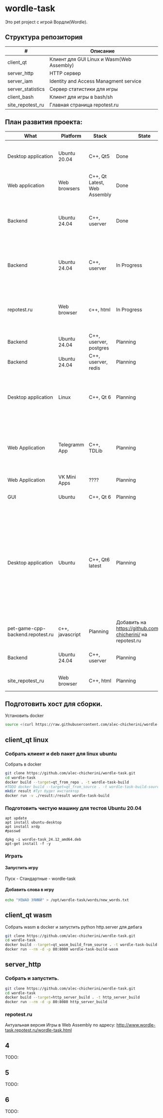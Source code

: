 # wordle-task
Это pet project с игрой Вордли(Wordle).

<!--Структура репозитория-->
## Структура репозитория
| # | Описание |
|-|-|
|client_qt|Клиент для GUI Linux и Wasm(Web Assembly)|
|server_http|HTTP сервер|
|server_iam|Identity and Access Managment service|
|server_statistics|Сервер статистики для игры|
|client_bash|Клиент для игры в bash/sh|
|site_repotest_ru|Главная страница repotest.ru|

<!--План развития проекта-->
## План развития проекта:
| What | Platform | Stack | State | Comment |
|-|-|-|-|-|
|Desktop application|Ubuntu 20.04|C++, Qt5|Done|client_qt Собирается в Ubuntu 20.04. Работает в Ubuntu 20.04|
|Web application|Web browsers|C++, Qt Latest, Web Assembly|Done|client_qt для Web Assembly, работает в Google Chrome|
|Backend|Ubuntu 24.04|C++, userver|Done|server_http для запуска клиента в wasm в поддомене www.wordle-task.repotest.ru.|
|Backend|Ubuntu 24.04|C++, userver|In Progress|Добавить tls https, чтобы каждый сервер в handler-subdomain-static подписывался. |
|repotest.ru|Web browser|c++, html|In Progress|Сделать главную страницу для repotest.ru со ссылками на мои проекты в github|
|Backend|Ubuntu 24.04|C++, userver, postgres|Planning|IAM Service|
|Backend|Ubuntu 24.04|C++, userver, redis|Planning|Сервер статистики|
|Desktop application|Linux|C++, Qt 6|Planning|Сделать консольную версию. Чтобы всё работало в bash с минимальным интерфейсом вроде dialog.|
|Web Application|Telegramm App|C++, TDLib|Planning|Можно поиграть в официальных приложениях Telegramm Desktop и Telegramm Android|
|Web Application|VK Mini Apps|????|Planning|Можно поиграть в VK|
|GUI|Ubuntu|C++, Qt 6|Planning|Использовать Qt Virtual Keyboard|
|Desktop application|Ubuntu|C++, Qt6 latest|Planning|Сделать новый таргет сборки в Docker где Qt latest, сборка на ubuntu:25.04. Qt собирается из latest исходников или из репозитория. Сборка статическая где всё вкомпилено в бинарник и Qt и системные либы. |
|pet-game-cpp-backend.repotest.ru|c++, javascript|Planning|Добавить на https://github.com/alec-chicherini/ на repotest.ru|
|Backend|Ubuntu 24.04|C++, userver|Planning|server_http вынести в отдельный проект|
|site_repotest_ru|Web browser|C++, html|Planning| вынести в отдельный проект|

<!--Подготовить хост-->
## Подготовить хост для сборки.

Установить docker 
```bash
source <(curl https://raw.githubusercontent.com/alec-chicherini/wordle-task/refs/heads/main/scripts/install_docker.sh)
```

<!--Собрать клиент и deb пакет для linux-->
## client_qt linux
### Собрать клиент и deb пакет для linux ubuntu
Собрать в docker
```bash
git clone https://github.com/alec-chicherini/wordle-task.git
cd wordle-task
docker build --target=qt_from_repo . -t wordle-task-build
#TODO docker build --target=qt_from_source . -t wordle-task-build-source #другая опция собрать Qt из исходников.
mkdir result #Тут будет инсталятор 
docker run -v ./result:/result wordle-task-build
```

### Подготовить чистую машину для тестов Ubuntu 20.04
```
apt update
apt install ubuntu-desktop
apt install xrdp
#passwd

dpkg -i wordle-task_24.12_amd64.deb
apt-get install -f -y
```

### Играть
#### Запустить игру
Пуск - Стандартные - wordle-task
 
#### Добавить слова в игру
```bash
echo "УЕЫАО ЭЯИЮЙ" > /opt/wordle-task/words/new_words.txt
``` 

<!--Собрать клиент wasm и запустить для дебага-->
## client_qt wasm
Собрать wasm в docker и запустить python http.server для дебага
```bash
git clone https://github.com/alec-chicherini/wordle-task.git
cd wordle-task
docker build --target=qt_wasm_build_from_source . -t wordle-task-build-wasm
docker run --rm -d -p 80:8000 wordle-task-build-wasm
```

<!--Собрать и запустить http сервер и добавить в него wasm подпроект-->
## server_http
### Собрать и запустить.
```bash
git clone https://github.com/alec-chicherini/wordle-task.git
cd wordle-task
docker build --target=http_server_build . -t http_server_build
docker run --rm -d -p 80:8080 http_server_build
```

### repotest.ru
Актуальная версия Игры в Web Assembly по адресу:
http://www.wordle-task.repotest.ru/wordle-task.html 

## 4
TODO:

## 5
TODO:

## 6
TODO:
